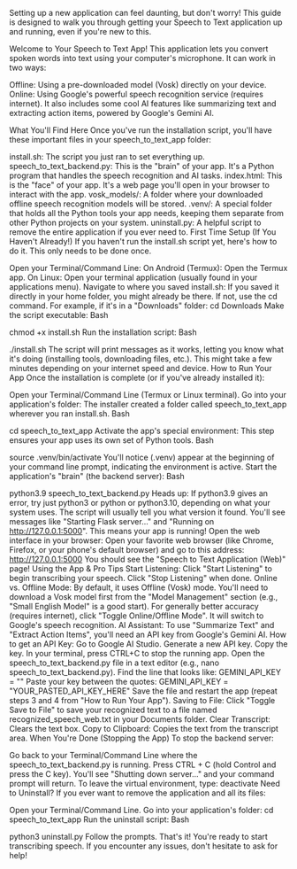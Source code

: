 Setting up a new application can feel daunting, but don't worry! This guide is designed to walk you through getting your Speech to Text application up and running, even if you're new to this.

Welcome to Your Speech to Text App!
This application lets you convert spoken words into text using your computer's microphone. It can work in two ways:

Offline: Using a pre-downloaded model (Vosk) directly on your device.
Online: Using Google's powerful speech recognition service (requires internet).
It also includes some cool AI features like summarizing text and extracting action items, powered by Google's Gemini AI.

What You'll Find Here
Once you've run the installation script, you'll have these important files in your speech_to_text_app folder:

install.sh: The script you just ran to set everything up.
speech_to_text_backend.py: This is the "brain" of your app. It's a Python program that handles the speech recognition and AI tasks.
index.html: This is the "face" of your app. It's a web page you'll open in your browser to interact with the app.
vosk_models/: A folder where your downloaded offline speech recognition models will be stored.
.venv/: A special folder that holds all the Python tools your app needs, keeping them separate from other Python projects on your system.
uninstall.py: A helpful script to remove the entire application if you ever need to.
First Time Setup (If You Haven't Already!)
If you haven't run the install.sh script yet, here's how to do it. This only needs to be done once.

Open your Terminal/Command Line:
On Android (Termux): Open the Termux app.
On Linux: Open your terminal application (usually found in your applications menu).
Navigate to where you saved install.sh:
If you saved it directly in your home folder, you might already be there.
If not, use the cd command. For example, if it's in a "Downloads" folder: cd Downloads
Make the script executable:
Bash

chmod +x install.sh
Run the installation script:
Bash

./install.sh
The script will print messages as it works, letting you know what it's doing (installing tools, downloading files, etc.). This might take a few minutes depending on your internet speed and device.
How to Run Your App
Once the installation is complete (or if you've already installed it):

Open your Terminal/Command Line (Termux or Linux terminal).
Go into your application's folder: The installer created a folder called speech_to_text_app wherever you ran install.sh.
Bash

cd speech_to_text_app
Activate the app's special environment: This step ensures your app uses its own set of Python tools.
Bash

source .venv/bin/activate
You'll notice (.venv) appear at the beginning of your command line prompt, indicating the environment is active.
Start the application's "brain" (the backend server):
Bash

python3.9 speech_to_text_backend.py
Heads up: If python3.9 gives an error, try just python3 or python or python3.10, depending on what your system uses. The script will usually tell you what version it found.
You'll see messages like "Starting Flask server..." and "Running on http://127.0.0.1:5000". This means your app is running!
Open the web interface in your browser: Open your favorite web browser (like Chrome, Firefox, or your phone's default browser) and go to this address:
http://127.0.0.1:5000
You should see the "Speech to Text Application (Web)" page!
Using the App & Pro Tips
Start Listening: Click "Start Listening" to begin transcribing your speech. Click "Stop Listening" when done.
Online vs. Offline Mode:
By default, it uses Offline (Vosk) mode. You'll need to download a Vosk model first from the "Model Management" section (e.g., "Small English Model" is a good start).
For generally better accuracy (requires internet), click "Toggle Online/Offline Mode". It will switch to Google's speech recognition.
AI Assistant:
To use "Summarize Text" and "Extract Action Items", you'll need an API key from Google's Gemini AI.
How to get an API Key:
Go to Google AI Studio.
Generate a new API key.
Copy the key.
In your terminal, press CTRL+C to stop the running app.
Open the speech_to_text_backend.py file in a text editor (e.g., nano speech_to_text_backend.py).
Find the line that looks like: GEMINI_API_KEY = ""
Paste your key between the quotes: GEMINI_API_KEY = "YOUR_PASTED_API_KEY_HERE"
Save the file and restart the app (repeat steps 3 and 4 from "How to Run Your App").
Saving to File: Click "Toggle Save to File" to save your recognized text to a file named recognized_speech_web.txt in your Documents folder.
Clear Transcript: Clears the text box.
Copy to Clipboard: Copies the text from the transcript area.
When You're Done (Stopping the App)
To stop the backend server:

Go back to your Terminal/Command Line where the speech_to_text_backend.py is running.
Press CTRL + C (hold Control and press the C key).
You'll see "Shutting down server..." and your command prompt will return.
To leave the virtual environment, type: deactivate
Need to Uninstall?
If you ever want to remove the application and all its files:

Open your Terminal/Command Line.
Go into your application's folder: cd speech_to_text_app
Run the uninstall script:
Bash

python3 uninstall.py
Follow the prompts.
That's it! You're ready to start transcribing speech. If you encounter any issues, don't hesitate to ask for help!






